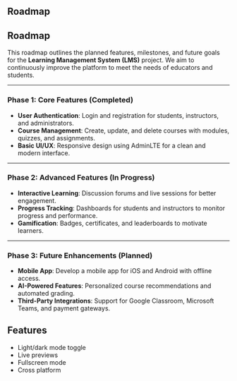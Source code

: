 
## Roadmap

## Roadmap

This roadmap outlines the planned features, milestones, and future goals for the **Learning Management System (LMS)** project. We aim to continuously improve the platform to meet the needs of educators and students.

---

### **Phase 1: Core Features (Completed)**
- **User Authentication**: Login and registration for students, instructors, and administrators.
- **Course Management**: Create, update, and delete courses with modules, quizzes, and assignments.
- **Basic UI/UX**: Responsive design using AdminLTE for a clean and modern interface.

---

### **Phase 2: Advanced Features (In Progress)**
- **Interactive Learning**: Discussion forums and live sessions for better engagement.
- **Progress Tracking**: Dashboards for students and instructors to monitor progress and performance.
- **Gamification**: Badges, certificates, and leaderboards to motivate learners.

---

### **Phase 3: Future Enhancements (Planned)**
- **Mobile App**: Develop a mobile app for iOS and Android with offline access.
- **AI-Powered Features**: Personalized course recommendations and automated grading.
- **Third-Party Integrations**: Support for Google Classroom, Microsoft Teams, and payment gateways.


## Features

- Light/dark mode toggle
- Live previews
- Fullscreen mode
- Cross platform

